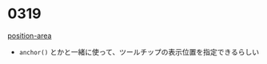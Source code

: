 # 0319

[position-area](https://developer.mozilla.org/en-US/docs/Web/CSS/position-area)

- `anchor()` とかと一緒に使って、ツールチップの表示位置を指定できるらしい
